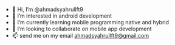 - 👋 Hi, I’m @ahmadsyahrullft9
- 👀 I’m interested in android development
- 🌱 I’m currently learning mobile programming native and hybrid
- 💞️ I’m looking to collaborate on mobile app development  
- 📫 send me on my email ahmadsyahrullft9@gmail.com

<!---
ahmadsyahrullft9/ahmadsyahrullft9 is a ✨ special ✨ repository because its `README.md` (this file) appears on your GitHub profile.
You can click the Preview link to take a look at your changes.
--->
